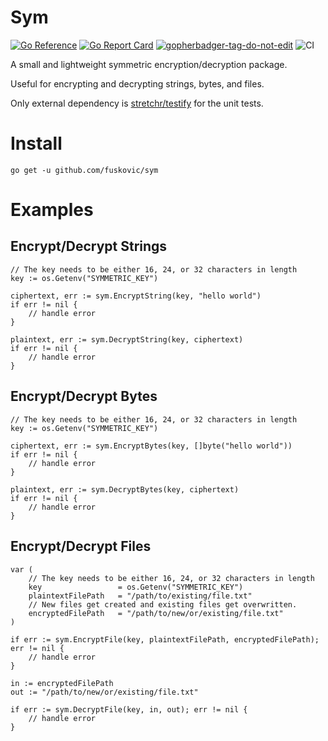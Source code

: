 # Sym

[![Go Reference](https://pkg.go.dev/badge/github.com/fuskovic/sym.svg)](https://pkg.go.dev/github.com/fuskovic/sym)
[![Go Report Card](https://goreportcard.com/badge/github.com/fuskovic/sym)](https://goreportcard.com/report/github.com/fuskovic/sym)
<a href='https://github.com/jpoles1/gopherbadger' target='_blank'>![gopherbadger-tag-do-not-edit](https://img.shields.io/badge/Go%20Coverage-94%25-brightgreen.svg?longCache=true&style=flat)</a>
![CI](https://github.com/fuskovic/sym/actions/workflows/ci.yaml/badge.svg)


A small and lightweight symmetric encryption/decryption package.

Useful for encrypting and decrypting strings, bytes, and files.

Only external dependency is [stretchr/testify](https://github.com/stretchr/testify) for the unit tests.

# Install 

    go get -u github.com/fuskovic/sym

# Examples

## Encrypt/Decrypt Strings

    // The key needs to be either 16, 24, or 32 characters in length
    key := os.Getenv("SYMMETRIC_KEY")

    ciphertext, err := sym.EncryptString(key, "hello world")
    if err != nil {
        // handle error
    }

    plaintext, err := sym.DecryptString(key, ciphertext)
    if err != nil {
        // handle error
    }



## Encrypt/Decrypt Bytes

    // The key needs to be either 16, 24, or 32 characters in length
    key := os.Getenv("SYMMETRIC_KEY")

    ciphertext, err := sym.EncryptBytes(key, []byte("hello world"))
    if err != nil {
        // handle error
    }

    plaintext, err := sym.DecryptBytes(key, ciphertext)
    if err != nil {
        // handle error
    }

## Encrypt/Decrypt Files

    var (
        // The key needs to be either 16, 24, or 32 characters in length
        key                 = os.Getenv("SYMMETRIC_KEY")
        plaintextFilePath   = "/path/to/existing/file.txt"
        // New files get created and existing files get overwritten.
        encryptedFilePath   = "/path/to/new/or/existing/file.txt"
    )

    if err := sym.EncryptFile(key, plaintextFilePath, encryptedFilePath); err != nil {
        // handle error
    }

    in := encryptedFilePath
    out := "/path/to/new/or/existing/file.txt"

    if err := sym.DecryptFile(key, in, out); err != nil {
        // handle error
    }